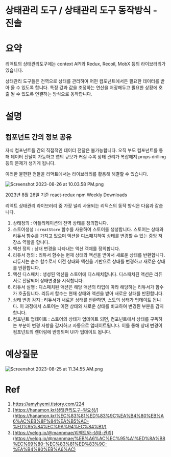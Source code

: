 # 상태관리 도구 / 상태관리 도구 동작방식 - 진솔

# 요약

리액트의 상태관리도구에는 context API와 Redux, Recoil, MobX 등의 라이브러리가 있습니다. 

상태관리 도구들은 전역으로 상태를 관리하여 어떤 컴포넌트에서든 필요한 데이터를 받아 올 수 있도록 합니다. 특정 값과 값을 조정하는 연산을 저장해두고 필요한 상황에 호출 될 수 있도록 연결하는 방식으로 동작합니다.

# 설명

## 컴포넌트 간의 정보 공유

자식 컴포넌트들 간의 직접적인 데이터 전달은 불가능합니다. 오직 부모 컴포넌트를 통해 데이터 전달이 가능하고 앱의 규모가 커질 수록 상태 관리가 복잡해져 props drilling 등의 문제가 생기게 됩니다. 

이러한 불편한 점들을 리액트에서는 라이브러리를 활용해 해결할 수 있습니다.

![Screenshot 2023-08-26 at 10.03.58 PM.png](https://s3-us-west-2.amazonaws.com/secure.notion-static.com/b211946e-6949-4f16-9e24-47bbdd934fcc/Screenshot_2023-08-26_at_10.03.58_PM.png)

 2023년 8월 26일 기준 react-redux npm Weekly Downloads

리액트 상태관리 라이브러리 중 가장 널리 사용되는 리덕스의 동작 방식은 다음과 같습니다. 

1. 상태정의
: 어플리케이션의 전역 상태를 정의합니다.
2. 스토어생성
: `creatStore` 함수를 사용하여 스토어를 생성합니다. 스토어는 상태와 리듀서 함수를 가지고 있으며 액션을 디스패치하여 상태를 변경할 수 있는 중앙 저장소 역할을 합니다.
3. 액션 정의
: 상태 변경을 나타내는 액션 객체를 정의합니다.
4. 리듀서 정의
: 리듀서 함수는 현재 상태와 액션을 받아서 새로운 상태를 반환합니다. 리듀서는 순수 함수로서 이전 상태와 액션을 기반으로 상태를 변경하고 새로운 상태를 반환합니다.
5. 액션 디스패치
: 생성된 액션을 스토어에 디스패치합니다. 디스패치된 액션은 리듀서로 전달되어 상태변경을 시작합니다.
6. 리듀서 실행
: 디스패치된 액션은 해당 액션의 타입에 따라 해당하는 리듀서가 함수가 호출됩니다. 리듀서 함수는 현재 상태와 액션을 받아 새로운 상태를 반환합니다.
7. 상태 변경 감지
: 리듀서가 새로운 상태를 반환하면, 스토의 상태가 업데이트 됩니다. 이 과정에서 스토어는 이전 상태와 새로운 상태를 비교하여 변경된 부분을 감지합니다.
8. 컴포넌트 업데이트
: 스토어의 상태가 업데이트 되면, 컴포넌트에서 상태를 구독하는 부분이 변경 사항을 감지하고 자동으로 업데이트됩니다. 이를 통해 상태 변경이 컴포넌트의 렌더링에 반영되며 UI가 업데이트 됩니다.

# 예상질문

![Screenshot 2023-08-25 at 11.34.55 AM.png](https://s3-us-west-2.amazonaws.com/secure.notion-static.com/a903e3ee-205c-4b65-a98f-661a245ce01a/Screenshot_2023-08-25_at_11.34.55_AM.png)

# Ref

1. https://amyhyemi.tistory.com/224
2. [https://hanamon.kr/상태관리도구-필요성/](https://hanamon.kr/%EC%83%81%ED%83%9C%EA%B4%80%EB%A6%AC%EB%8F%84%EA%B5%AC-%ED%95%84%EC%9A%94%EC%84%B1/)
3. [https://velog.io/@mannmae/리액트와-상태-관리](https://velog.io/@mannmae/%EB%A6%AC%EC%95%A1%ED%8A%B8%EC%99%80-%EC%83%81%ED%83%9C-%EA%B4%80%EB%A6%AC)